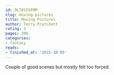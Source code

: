 ```yaml
---
id: OL7815509M
slug: moving-pictures
title: Moving Pictures
author: Terry Pratchett
rating: 2
pages: 396
categories:
- fantasy
reads:
- finished_at: '2015-10-05'
---
```

Couple of good scenes but mostly felt too forced.
